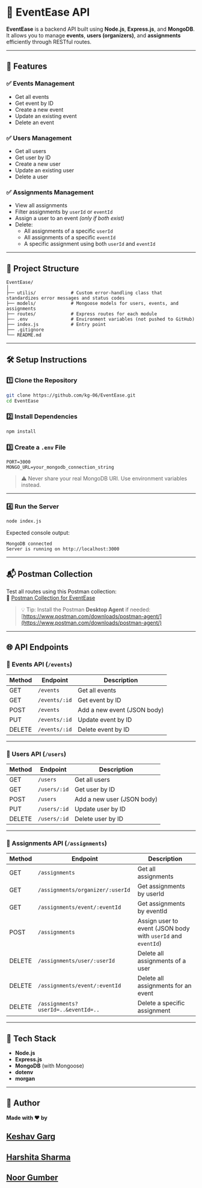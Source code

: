 # 🎉 EventEase API

**EventEase** is a backend API built using **Node.js**, **Express.js**, and **MongoDB**. It allows you to manage **events**, **users (organizers)**, and **assignments** efficiently through RESTful routes.

---

## 🚀 Features

### ✅ Events Management

- Get all events  
- Get event by ID  
- Create a new event  
- Update an existing event  
- Delete an event  

### ✅ Users Management

- Get all users  
- Get user by ID  
- Create a new user  
- Update an existing user  
- Delete a user  

### ✅ Assignments Management

- View all assignments  
- Filter assignments by `userId` or `eventId`  
- Assign a user to an event *(only if both exist)*  
- Delete:
  - All assignments of a specific `userId`  
  - All assignments of a specific `eventId`  
  - A specific assignment using both `userId` and `eventId`  

---

## 📁 Project Structure

```
EventEase/
│
├── utilis/             # Custom error-handling class that standardizes error messages and status codes
├── models/             # Mongoose models for users, events, and assignments
├── routes/             # Express routes for each module
├── .env                # Environment variables (not pushed to GitHub)
├── index.js            # Entry point
├── .gitignore
└── README.md
```

---

## 🛠️ Setup Instructions

### 1️⃣ Clone the Repository

```bash
git clone https://github.com/kg-06/EventEase.git
cd EventEase
```

### 2️⃣ Install Dependencies

```bash
npm install
```

### 3️⃣ Create a `.env` File

```env
PORT=3000
MONGO_URL=your_mongodb_connection_string
```

> ⚠️ Never share your real MongoDB URI. Use environment variables instead.

---

### 4️⃣ Run the Server

```bash
node index.js
```

Expected console output:

```
MongoDB connected
Server is running on http://localhost:3000
```

---

## 📬 Postman Collection

Test all routes using this Postman collection:  
🔗 [Postman Collection for EventEase](https://www.postman.com/flight-specialist-52013161/api-by-kg/collection/17gdr8f/eventease?action=share&creator=42711824)

> 💡 Tip: Install the Postman **Desktop Agent** if needed:  
[https://www.postman.com/downloads/postman-agent/](https://www.postman.com/downloads/postman-agent/)

---

## 🌐 API Endpoints

### 📌 Events API (`/events`)

| Method | Endpoint         | Description                 |
|--------|------------------|-----------------------------|
| GET    | `/events`        | Get all events              |
| GET    | `/events/:id`    | Get event by ID             |
| POST   | `/events`        | Add a new event (JSON body) |
| PUT    | `/events/:id`    | Update event by ID          |
| DELETE | `/events/:id`    | Delete event by ID          |

---

### 📌 Users API (`/users`)

| Method | Endpoint         | Description                  |
|--------|------------------|------------------------------|
| GET    | `/users`         | Get all users                |
| GET    | `/users/:id`     | Get user by ID               |
| POST   | `/users`         | Add a new user (JSON body)   |
| PUT    | `/users/:id`     | Update user by ID            |
| DELETE | `/users/:id`     | Delete user by ID            |

---

### 📌 Assignments API (`/assignments`)

| Method | Endpoint                                 | Description                                                  |
|--------|------------------------------------------|--------------------------------------------------------------|
| GET    | `/assignments`                           | Get all assignments                                          |
| GET    | `/assignments/organizer/:userId`         | Get assignments by userId                                    |
| GET    | `/assignments/event/:eventId`            | Get assignments by eventId                                   |
| POST   | `/assignments`                           | Assign user to event (JSON body with `userId` and `eventId`) |
| DELETE | `/assignments/user/:userId`              | Delete all assignments of a user                             |
| DELETE | `/assignments/event/:eventId`            | Delete all assignments for an event                          |
| DELETE | `/assignments?userId=..&eventId=..`      | Delete a specific assignment                                 |

---

## 🧠 Tech Stack

- **Node.js**
- **Express.js**
- **MongoDB** (with Mongoose)
- **dotenv**
- **morgan**

---

## 🙌 Author

**Made with ❤️ by** 

[**Keshav Garg**](https://github.com/kg-06)
---
[**Harshita Sharma**](https://github.com/HarshitaSharma-7/HarshitaSharma-7)
---
[**Noor Gumber**](https://github.com/noorgumber/noorgumber)
---

